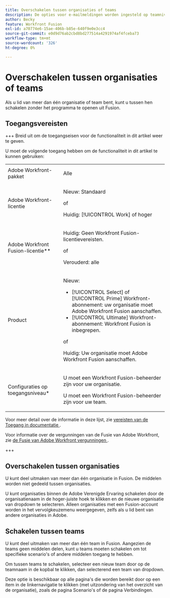 ```yaml
---
title: Overschakelen tussen organisaties of teams
description: De opties voor e-mailmeldingen worden ingesteld op teamniveau.
author: Becky
feature: Workfront Fusion
exl-id: a70774e6-15ae-406b-b85e-640f9e0e3cc4
source-git-commit: e0d9d76ab2cbd8bd277514a4291974af4fceba73
workflow-type: tm+mt
source-wordcount: '326'
ht-degree: 0%

---
```


# Overschakelen tussen organisaties of teams

Als u lid van meer dan één organisatie of team bent, kunt u tussen hen schakelen zonder het programma te openen uit Fusion.

## Toegangsvereisten

+++ Breid uit om de toegangseisen voor de functionaliteit in dit artikel weer te geven.

U moet de volgende toegang hebben om de functionaliteit in dit artikel te kunnen gebruiken:

<table style="table-layout:auto">
 <col> 
 <col> 
 <tbody> 
  <tr> 
   <td role="rowheader">Adobe Workfront-pakket</td> 
   <td> <p>Alle</p> </td> 
  </tr> 
  <tr data-mc-conditions=""> 
   <td role="rowheader">Adobe Workfront-licentie</td> 
   <td> <p>Nieuw: Standaard</p><p>of</p><p>Huidig: [!UICONTROL Work] of hoger</p> </td> 
  </tr> 
  <tr> 
   <td role="rowheader">Adobe Workfront Fusion-licentie**</td> 
   <td>
   <p>Huidig: Geen Workfront Fusion-licentievereisten.</p>
   <p>of</p>
   <p>Verouderd: alle </p>
   </td> 
  </tr> 
  <tr> 
   <td role="rowheader">Product</td> 
   <td>
   <p>Nieuw:</p> <ul><li>[!UICONTROL Select] of [!UICONTROL Prime] Workfront-abonnement: uw organisatie moet Adobe Workfront Fusion aanschaffen.</li><li>[!UICONTROL Ultimate] Workfront-abonnement: Workfront Fusion is inbegrepen.</li></ul>
   <p>of</p>
   <p>Huidig: Uw organisatie moet Adobe Workfront Fusion aanschaffen.</p>
   </td> 
  </tr>
  <tr data-mc-conditions=""> 
   <td role="rowheader">Configuraties op toegangsniveau*</td> 
   <td> 
     <p>U moet een Workfront Fusion-beheerder zijn voor uw organisatie.</p>
     <p>U moet een Workfront Fusion-beheerder zijn voor uw team.</p>
   </td> 
  </tr> 
   </td> 
  </tr> 
 </tbody> 
</table>

Voor meer detail over de informatie in deze lijst, zie [ vereisten van de Toegang in documentatie ](/help/workfront-fusion/references/licenses-and-roles/access-level-requirements-in-documentation.md).

Voor informatie over de vergunningen van de Fusie van Adobe Workfront, zie [ de Fusie van Adobe Workfront vergunningen ](/help/workfront-fusion/set-up-and-manage-workfront-fusion/licensing-operations-overview/license-automation-vs-integration.md).

+++


## Overschakelen tussen organisaties

U kunt deel uitmaken van meer dan één organisatie in Fusion. De middelen worden niet gedeeld tussen organisaties.

U kunt organisaties binnen de Adobe Verenigde Ervaring schakelen door de organisatienaam in de hoger-juiste hoek te klikken en de nieuwe organisatie van dropdown te selecteren. Alleen organisaties met een Fusion-account worden in het vervolgkeuzemenu weergegeven, zelfs als u lid bent van andere organisaties in Adobe.

## Schakelen tussen teams

U kunt deel uitmaken van meer dan één team in Fusion. Aangezien de teams geen middelen delen, kunt u teams moeten schakelen om tot specifieke scenario&#39;s of andere middelen toegang te hebben.

Om tussen teams te schakelen, selecteer een nieuw team door op de teamnaam in de kopbal te klikken, dan selecterend een team van dropdown.

Deze optie is beschikbaar op alle pagina&#39;s die worden bereikt door op een item in de linkernavigatie te klikken (met uitzondering van het overzicht van de organisatie), zoals de pagina Scenario&#39;s of de pagina Verbindingen.
